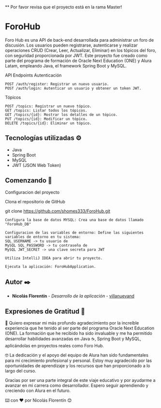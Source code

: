 ** Por favor revisa que el proyecto está en la rama Master!

# ForoHub

Foro Hub es una API de back-end desarrollada para administrar un foro de discusión. Los usuarios pueden registrarse, autenticarse y realizar operaciones CRUD (Crear, Leer, Actualizar, Eliminar) en los tópicos del foro, con seguridad proporcionada por JWT. Este proyecto fue creado como parte del programa de formación de Oracle Next Education (ONE) y Alura Latam, empleando Java, el framework Spring Boot y MySQL.

API Endpoints
Autenticación

    POST /auth/register: Registrar un nuevo usuario.
    POST /auth/login: Autenticar un usuario y obtener un token JWT.

Tópicos

    POST /topics: Registrar un nuevo tópico.
    GET /topics: Listar todos los tópicos.
    GET /topics/{id}: Mostrar los detalles de un tópico.
    PUT /topics/{id}: Modificar un tópico.
    DELETE /topics/{id}: Eliminar un tópico.


## Tecnologías utilizadas ⚙️

- Java
- Spring Boot
- MySQL
- JWT (JSON Web Token)

## Comenzando 🚀

Configuracion del proyecto

Clona el repositorio de GitHub

   git clone https://github.com/shomes333/ForoHub.git

    Configura la base de datos MYSQL: Crea una base de datos llamado "ForoHub_DB"

    Configuracion de las variables de entorno: Define las siguientes variables de entorno en tu sistema: 
    SQL_USERNAME -> tu usuario de 
    MySQL SQL_PASSWORD -> tu contraseña de 
    MySQL JWT_SECRET -> una clave secreta para JWT

    Utiliza IntelliJ IDEA para abrir tu proyecto.

    Ejecuta la aplicación: ForoHubApplication.


## Autor ✒️


* **Nicolás Florentín** - *Desarrollo de la aplicación* - [villanuevand](https://github.com/shomes333)




## Expresiones de Gratitud 🎁

📢 Quiero expresar mi más profundo agradecimiento por la increíble experiencia que he tenido al ser parte del programa Oracle Next Education (ONE). La formación que he recibido ha sido invaluable y me ha permitido desarrollar habilidades avanzadas en Java ☕, Spring Boot y MySQL, aplicándolas en proyectos reales como Foro Hub.

🤓 La dedicación y el apoyo del equipo de Alura han sido fundamentales para mi crecimiento profesional y personal. Estoy muy agradecido por las oportunidades de aprendizaje y los recursos que han proporcionado a lo largo del curso.

Gracias por ser una parte integral de este viaje educativo y por ayudarme a avanzar en mi carrera como desarrollador. Espero seguir aprendiendo y creciendo con Alura en el futuro.


⌨️ con ❤️ por Nicolás Florentín 😊
